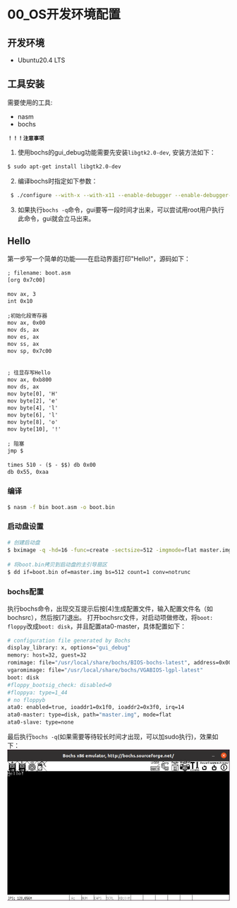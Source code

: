# 00_OS开发环境配置

## 开发环境
* Ubuntu20.4 LTS

## 工具安装
需要使用的工具:
* nasm
* bochs

**`！！！注意事项`**
1. 使用bochs的gui_debug功能需要先安装`libgtk2.0-dev`, 安装方法如下：
```bash
$ sudo apt-get install libgtk2.0-dev
```

2. 编译bochs时指定如下参数：
```bash
 $ ./configure --with-x --with-x11 --enable-debugger --enable-debugger-gui >/dev/null
```

3. 如果执行`bochs -q`命令，gui要等一段时间才出来，可以尝试用root用户执行此命令，gui就会立马出来。


## Hello
第一步写一个简单的功能——在启动界面打印"Hello!"，源码如下：

```assembly
; filename: boot.asm
[org 0x7c00]

mov ax, 3
int 0x10

;初始化段寄存器
mov ax, 0x00
mov ds, ax
mov es, ax
mov ss, ax
mov sp, 0x7c00


; 往显存写Hello
mov ax, 0xb800
mov ds, ax
mov byte[0], 'H'
mov byte[2], 'e'
mov byte[4], 'l'
mov byte[6], 'l'
mov byte[8], 'o'
mov byte[10], '!'

; 阻塞
jmp $

times 510 - ($ - $$) db 0x00
db 0x55, 0xaa
```

### 编译
```bash
$ nasm -f bin boot.asm -o boot.bin
```

### 启动盘设置
```bash
# 创建启动盘
$ bximage -q -hd=16 -func=create -sectsize=512 -imgmode=flat master.img

# 将boot.bin拷贝到启动盘的主引导扇区
$ dd if=boot.bin of=master.img bs=512 count=1 conv=notrunc
```

### bochs配置
执行bochs命令，出现交互提示后按[4]生成配置文件，输入配置文件名（如bochsrc），然后按[7]退出。
打开bochsrc文件，对启动项做修改，将`boot: floppy`改成`boot: disk`，并且配置ata0-master，具体配置如下：
```bash
# configuration file generated by Bochs
display_library: x, options="gui_debug"
memory: host=32, guest=32
romimage: file="/usr/local/share/bochs/BIOS-bochs-latest", address=0x00000000, options=none
vgaromimage: file="/usr/local/share/bochs/VGABIOS-lgpl-latest"
boot: disk
#floppy_bootsig_check: disabled=0
#floppya: type=1_44
# no floppyb
ata0: enabled=true, ioaddr1=0x1f0, ioaddr2=0x3f0, irq=14
ata0-master: type=disk, path="master.img", mode=flat
ata0-slave: type=none
```

最后执行`bochs -q`(如果需要等待较长时间才出现，可以加sudo执行)，效果如下：
![hello](./picture/00_hello.png)
